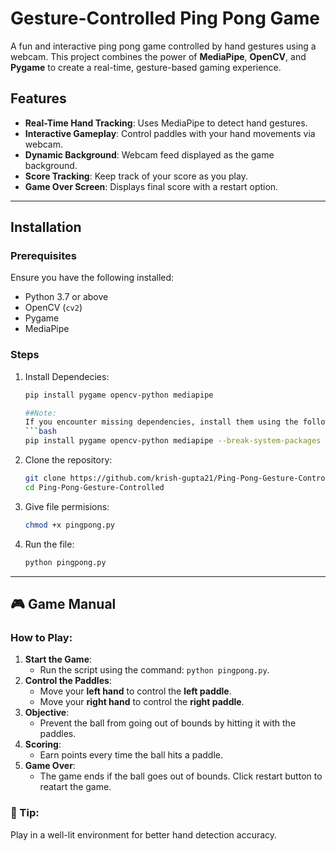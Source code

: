 # Gesture-Controlled Ping Pong Game

A fun and interactive ping pong game controlled by hand gestures using a webcam. This project combines the power of **MediaPipe**, **OpenCV**, and **Pygame** to create a real-time, gesture-based gaming experience.

## Features
- **Real-Time Hand Tracking**: Uses MediaPipe to detect hand gestures.
- **Interactive Gameplay**: Control paddles with your hand movements via webcam.
- **Dynamic Background**: Webcam feed displayed as the game background.
- **Score Tracking**: Keep track of your score as you play.
- **Game Over Screen**: Displays final score with a restart option.
---

## Installation

### Prerequisites
Ensure you have the following installed:
- Python 3.7 or above
- OpenCV (`cv2`)
- Pygame
- MediaPipe

### Steps

1. Install Dependecies:
   ```bash
   pip install pygame opencv-python mediapipe

   ##Note:
   If you encounter missing dependencies, install them using the following command:
   ```bash
   pip install pygame opencv-python mediapipe --break-system-packages

2. Clone the repository:
   ```bash
   git clone https://github.com/krish-gupta21/Ping-Pong-Gesture-Controlled-.git
   cd Ping-Pong-Gesture-Controlled
   
3. Give file permisions:
   ```bash
   chmod +x pingpong.py

4. Run the file:
   ```bash
   python pingpong.py

---

## 🎮 Game Manual

### How to Play:
1. **Start the Game**:
   - Run the script using the command: `python pingpong.py`.
2. **Control the Paddles**:
   - Move your **left hand** to control the **left paddle**.
   - Move your **right hand** to control the **right paddle**.
3. **Objective**:
   - Prevent the ball from going out of bounds by hitting it with the paddles.
4. **Scoring**:
   - Earn points every time the ball hits a paddle.
5. **Game Over**:
   - The game ends if the ball goes out of bounds. Click restart button to reatart the game.

### 📝 Tip:
Play in a well-lit environment for better hand detection accuracy.


   
